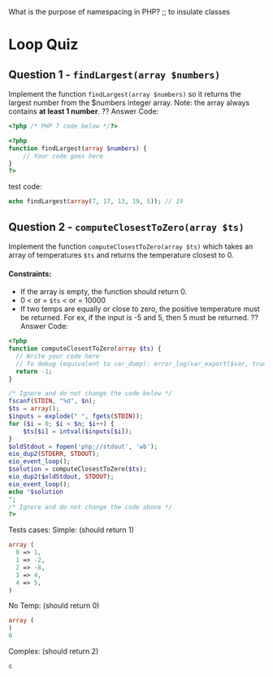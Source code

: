 What is the purpose of namespacing in PHP? ;; to insulate classes

# Loop Quiz

## Question 1 - `findLargest(array $numbers)`

Implement the function `findLargest(array $numbers)` so it returns the largest number from the $numbers integer array. Note: the array always contains **at least 1 number**. ?? Answer Code:

```php
<?php /* PHP 7 code below */?>

<?php
function findLargest(array $numbers) {
    // Your code goes here
}
?>
```

test code:

```php
echo findLargest(array(7, 17, 13, 19, 5)); // 19
```

## Question 2 - `computeClosestToZero(array $ts)`

Implement the function `computeClosestToZero(array $ts)` which takes an array of temperatures `$ts` and returns the temperature closest to 0.

#### Constraints:

- If the array is empty, the function should return 0.
- 0 < or = `$ts` < or = 10000
- If two temps are equally or close to zero, the positive temperature must be returned. For ex, if the input is -5 and 5, then 5 must be returned. ?? Answer Code:

```php
<?php
function computeClosestToZero(array $ts) {
  // Write your code here
  // To debug (equivalent to var_dump): error_log(var_export($var, true));
  return -1;
}

/* Ignore and do not change the code below */
fscanf(STDIN, "%d", $n);
$ts = array();
$inputs = explode(" ", fgets(STDIN));
for ($i = 0; $i < $n; $i++) {
    $ts[$i] = intval($inputs[$i]);
}
$oldStdout = fopen('php://stdout', 'wb');
eio_dup2(STDERR, STDOUT);
eio_event_loop();
$solution = computeClosestToZero($ts);
eio_dup2($oldStdout, STDOUT);
eio_event_loop();
echo "$solution
";
/* Ignore and do not change the code above */
?>
```

Tests cases: Simple: (should return 1)

```php
array (
  0 => 1,
  1 => -2,
  2 => -8,
  3 => 4,
  4 => 5,
)
```

No Temp: (should return 0)

```php
array (
)
0
```

Complex: (should return 2)

```php
c
```